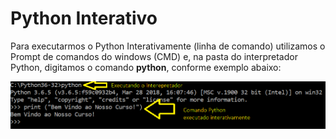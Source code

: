 # Python Interativo

Para executarmos o Python Interativamente (linha de comando) utilizamos o Prompt de comandos do windows (CMD) e, na pasta do interpretador Python, digitamos o comando **python**, conforme exemplo abaixo:

![programa](/imagens/cmd.png)
